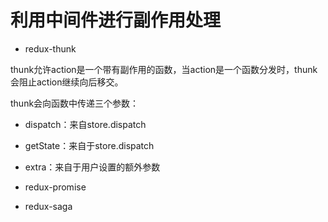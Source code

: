 # 利用中间件进行副作用处理

- redux-thunk

thunk允许action是一个带有副作用的函数，当action是一个函数分发时，thunk会阻止action继续向后移交。

thunk会向函数中传递三个参数：
  - dispatch：来自store.dispatch
  - getState：来自于store.dispatch
  - extra：来自于用户设置的额外参数

- redux-promise
- redux-saga